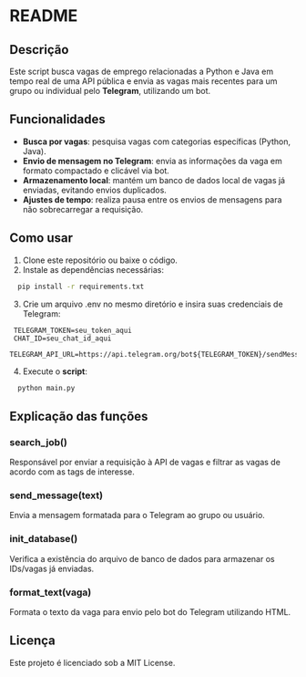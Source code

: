# README

## Descrição
Este script busca vagas de emprego relacionadas a Python e Java em tempo real de uma API pública e envia as vagas mais recentes para um grupo ou individual pelo **Telegram**, utilizando um bot.

## Funcionalidades
- **Busca por vagas**: pesquisa vagas com categorias específicas (Python, Java).
- **Envio de mensagem no Telegram**: envia as informações da vaga em formato compactado e clicável via bot.
- **Armazenamento local**: mantém um banco de dados local de vagas já enviadas, evitando envios duplicados.
- **Ajustes de tempo**: realiza pausa entre os envios de mensagens para não sobrecarregar a requisição.

## Como usar
1. Clone este repositório ou baixe o código.
2. Instale as dependências necessárias:
   
  ```sh
    pip install -r requirements.txt
  ```

3. Crie um arquivo .env no mesmo diretório e insira suas credenciais de Telegram:
   
  ```.env
   TELEGRAM_TOKEN=seu_token_aqui
   CHAT_ID=seu_chat_id_aqui
   TELEGRAM_API_URL=https://api.telegram.org/bot${TELEGRAM_TOKEN}/sendMessage
  ```

4. Execute o **script**:

  ```sh
    python main.py
  ```

## Explicação das funções
### search_job()
Responsável por enviar a requisição à API de vagas e filtrar as vagas de acordo com as tags de interesse.

### send_message(text)
Envia a mensagem formatada para o Telegram ao grupo ou usuário.

### init_database()
Verifica a existência do arquivo de banco de dados para armazenar os IDs/vagas já enviadas.

### format_text(vaga)
Formata o texto da vaga para envio pelo bot do Telegram utilizando HTML.

## Licença
Este projeto é licenciado sob a MIT License.
